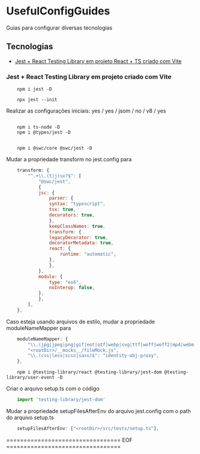 # UsefulConfigGuides
Guias para configurar diversas tecnologias


## Tecnologias 

- [Jest + React Testing Library em projeto React + TS criado com Vite](#jest--react-testing-library-em-projeto-criado-com-vite)



### Jest + React Testing Library em projeto criado com Vite

```console
    npm i jest -D

    npx jest --init
```

Realizar as configurações iniciais: yes / yes / jsom / no / v8 / yes

```console

    npm i ts-node -D
    npm i @types/jest -D


    npm i @swc/core @swc/jest -D
```

Mudar a propriedade transform no jest.config para 

```js 
    transform: {
        "^.+\\.(t|j)sx?$": [
            "@swc/jest",
            {
            jsc: {
                parser: {
                syntax: "typescript",
                tsx: true,
                decorators: true,
                },
                keepClassNames: true,
                transform: {
                legacyDecorator: true,
                decoratorMetadata: true,
                react: {
                    runtime: "automatic",
                },
                },
            },
            module: {
                type: "es6",
                noInterop: false,
            },
            },
        ],
    },
```

Caso esteja usando arquivos de estilo, mudar a propriedade moduleNameMapper para

```js
    moduleNameMapper: {
        "\\.(jpg|jpeg|png|gif|eot|otf|webp|svg|ttf|woff|woff2|mp4|webm|wav|mp3|m4a|aac|oga)$":
        "<rootDir>/__mocks__/fileMock.js",
        "\\.(css|less|scss|sass)$": "identity-obj-proxy",
    },
```

```console 
    npm i @testing-library/react @testing-library/jest-dom @testing-library/user-event -D
```

Criar o arquivo setup.ts com o código 

```js
    import 'testing-library/jest-dom'
```

Mudar a propriedade setupFilesAfterEnv do arquivo jest.config com o path do arquivo setup.ts 

```js 
    setupFilesAfterEnv: ["<rootDir>/src/tests/setup.ts"],
```

================================= EOF =================================